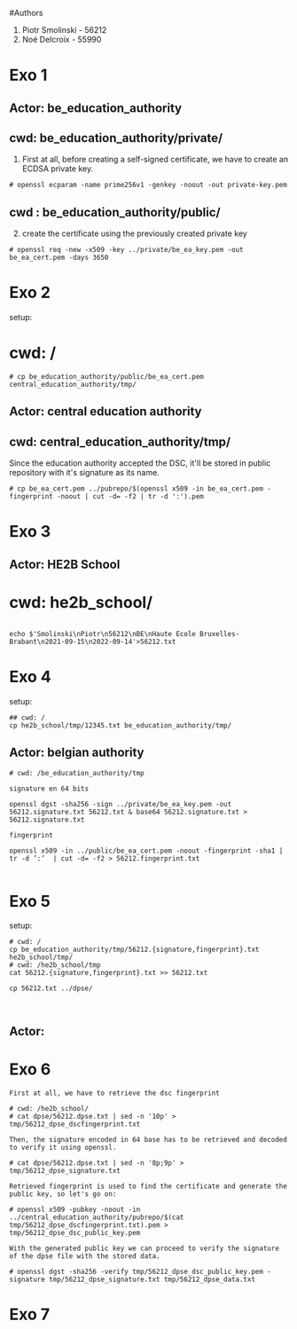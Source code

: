 #Authors
1. Piotr Smolinski - 56212
2. Noé Delcroix - 55990

# Exo 1

## Actor: be_education_authority

## cwd: be_education_authority/private/

1. First at all, before creating a self-signed certificate, we have to create an ECDSA private key.

```
# openssl ecparam -name prime256v1 -genkey -noout -out private-key.pem
```

## cwd : be_education_authority/public/

2. create the certificate using the previously created private key
```
# openssl req -new -x509 -key ../private/be_ea_key.pem -out be_ea_cert.pem -days 3650 
```


# Exo 2
setup:
# cwd: /
```
# cp be_education_authority/public/be_ea_cert.pem central_education_authority/tmp/

```

## Actor: central education authority
## cwd: central_education_authority/tmp/

Since the education authority accepted the DSC, it'll be stored in public repository with it's signature as its name.
```
# cp be_ea_cert.pem ../pubrepo/$(openssl x509 -in be_ea_cert.pem -fingerprint -noout | cut -d= -f2 | tr -d ':').pem
```


# Exo 3
## Actor: HE2B School


# cwd: he2b_school/
```

echo $'Smolinski\nPiotr\n56212\nBE\nHaute Ecole Bruxelles-Brabant\n2021-09-15\n2022-09-14'>56212.txt

```


# Exo 4
setup:
```
## cwd: /
cp he2b_school/tmp/12345.txt be_education_authority/tmp/
```

## Actor: belgian authority
```
# cwd: /be_education_authority/tmp

signature en 64 bits

openssl dgst -sha256 -sign ../private/be_ea_key.pem -out 56212.signature.txt 56212.txt & base64 56212.signature.txt > 56212.signature.txt

fingerprint

openssl x509 -in ../public/be_ea_cert.pem -noout -fingerprint -sha1 | tr -d ’:’  | cut -d= -f2 > 56212.fingerprint.txt


```


# Exo 5
setup:
```
# cwd: /
cp be_education_authority/tmp/56212.{signature,fingerprint}.txt he2b_school/tmp/
# cwd: /he2b_school/tmp
cat 56212.{signature,fingerprint}.txt >> 56212.txt 

cp 56212.txt ../dpse/



```

## Actor:


# Exo 6
```
First at all, we have to retrieve the dsc fingerprint

# cwd: /he2b_school/
# cat dpse/56212.dpse.txt | sed -n '10p' > tmp/56212_dpse_dscfingerprint.txt

Then, the signature encoded in 64 base has to be retrieved and decoded to verify it using openssl.
  
# cat dpse/56212.dpse.txt | sed -n '8p;9p' > tmp/56212_dpse_signature.txt

Retrieved fingerprint is used to find the certificate and generate the public key, so let's go on:

# openssl x509 -pubkey -noout -in ../central_education_authority/pubrepo/$(cat tmp/56212_dpse_dscfingerprint.txt).pem > tmp/56212_dpse_dsc_public_key.pem

With the generated public key we can proceed to verify the signature of the dpse file with the stored data.

# openssl dgst -sha256 -verify tmp/56212_dpse_dsc_public_key.pem -signature tmp/56212_dpse_signature.txt tmp/56212_dpse_data.txt

```


# Exo 7

